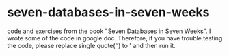 # seven-databases-in-seven-weeks
code and exercises from the book "Seven Databases in Seven Weeks".
I wrote some of the code in google doc. Therefore, if you have trouble testing the code, please replace single quote(‘’) to ' and then run it.

